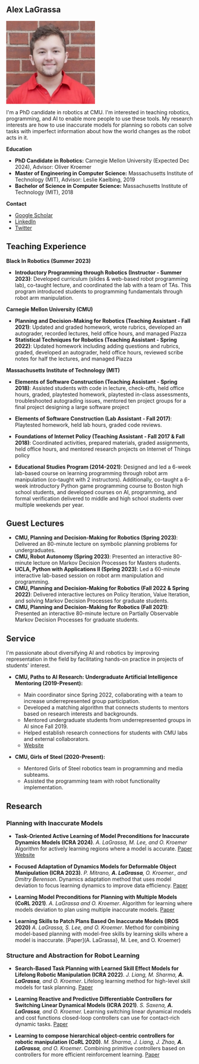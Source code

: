---
---

## Alex LaGrassa

<div style="display: flex; flex-direction: row;">
  <img src="./media/bio.jpg" alt="Smiling white person in front of brick wall" style="margin-right: 1em;">
</div>

I'm a PhD candidate in robotics at CMU. I'm interested in teaching robotics, programming, and AI to enable more people to use these tools. My research interests are how to use inaccurate models for planning so robots can solve tasks with imperfect information about how the world changes as the robot acts in it. 




**Education**

* **PhD Candidate in Robotics:** Carnegie Mellon University (Expected Dec 2024), Advisor: Oliver Kroemer
* **Master of Engineering in Computer Science:** Massachusetts Institute of Technology (MIT), Advisor: Leslie Kaelbing, 2019
* **Bachelor of Science in Computer Science:** Massachusetts Institute of Technology (MIT), 2018

**Contact**

* [Google Scholar](**https://scholar.google.com/citations?user=BeNOXOYAAAAJ&hl=en&oi=ao**)
* [LinkedIn](**https://www.linkedin.com/in/alex-lagrassa-47a30299/**)
* [Twitter](**https://twitter.com/alex_lagrassa**)

## Teaching Experience
**Black In Robotics (Summer 2023)**

* **Introductory Programming through Robotics (Instructor - Summer 2023)**: Developed curriculum (slides & web-based robot programming lab), co-taught lecture, and coordinated the lab with a team of TAs. This program introduced students to programming fundamentals through robot arm manipulation.

**Carnegie Mellon University (CMU)**

* **Planning and Decision-Making for Robotics (Teaching Assistant - Fall 2021)**: Updated and graded homework, wrote rubrics, developed an autograder, recorded lectures, held office hours, and managed Piazza
* **Statistical Techniques for Robotics (Teaching Assistant - Spring 2022)**: Updated homework including adding questions and rubrics, graded, developed an autograder, held office hours, reviewed scribe notes for half the lectures, and managed Piazza 

**Massachusetts Institute of Technology (MIT)**

* **Elements of Software Construction (Teaching Assistant - Spring 2018)**: Assisted students with code in lecture, check-offs, held office hours, graded, playtested homework, playtested in-class assessments, troubleshooted autograding issues, mentored ten project groups for a final project designing a large software project
* **Elements of Software Construction (Lab Assistant - Fall 2017)**: Playtested homework, held lab hours, graded code reviews. 
* **Foundations of Internet Policy (Teaching Assistant - Fall 2017 & Fall 2018)**: Coordinated activities, prepared materials, graded assignments, held office hours, and mentored research projects on Internet of Things policy

* **Educational Studies Program (2014-2021)**: Designed and led a 6-week lab-based course on learning programming through robot arm manipulation (co-taught with 2 instructors). Additionally, co-taught a 6-week introductory Python game programming course to Boston high school students, and developed courses on AI, programming, and formal verification delivered to middle and high school students over multiple weekends per year.

## Guest Lectures

* **CMU, Planning and Decision-Making for Robotics (Spring 2023)**: Delivered an 80-minute lecture on symbolic planning problems for undergraduates.
* **CMU, Robot Autonomy (Spring 2023)**: Presented an interactive 80-minute lecture on Markov Decision Processes for Masters students.
* **UCLA, Python with Applications II (Spring 2023)**: Led a 60-minute interactive lab-based session on robot arm manipulation and programming.
* **CMU, Planning and Decision-Making for Robotics (Fall 2022 & Spring 2022)**: Delivered interactive lectures on Policy Iteration, Value Iteration, and solving Markov Decision Processes for graduate students.
* **CMU, Planning and Decision-Making for Robotics (Fall 2021)**: Presented an interactive 80-minute lecture on Partially Observable Markov Decision Processes for graduate students.


## Service

I'm passionate about diversifying AI and robotics by improving representation in the field by facilitating hands-on practice in projects of students' interest.  

* **CMU, Paths to AI Research: Undergraduate Artificial Intelligence Mentoring (2019-Present):**
    * Main coordinator since Spring 2022, collaborating with a team to increase underrepresented group participation.
    * Developed a matching algorithm that connects students to mentors based on research interests and backgrounds.
    * Mentored undergraduate students from underrepresented groups in AI since Fall 2019.
    * Helped establish research connections for students with CMU labs and external collaborators.
    * [Website](https://sites.google.com/andrew.cmu.edu/ai-mentoring/home?authuser=0)

* **CMU, Girls of Steel (2020-Present):**
    * Mentored Girls of Steel robotics team in programming and media subteams.
    * Assisted the programming team with robot functionality implementation.


## Research 

### Planning with Inaccurate Models
* **Task-Oriented Active Learning of Model Preconditions for Inaccurate Dynamics Models (ICRA 2024)**. *A. LaGrassa, M. Lee, and O. Kroemer*  Algorithm for actively learning regions where a
 model is accurate.
  [Paper](https://arxiv.org/abs/2401.04007) [Website](https://arxiv.org/abs/2401.04007)
* **Focused Adaptation of Dynamics Models for Deformable Object Manipulation (ICRA 2023)**. *P. Mitrano, **A. LaGrassa**, O. Kroemer., and Dmitry Berenson*. Dynamics adaptation method that uses model deviation to focus learning dynamics to improve data efficiency. [Paper](https://ieeexplore.ieee.org/document/10161366)

* **Learning Model Preconditions for Planning with Multiple Models (CoRL 2021)**. *A. LaGrassa and O. Kroemer*.  Algorithm for learning where models deviation to plan using multiple inaccurate models. [Paper](https://proceedings.mlr.press/v164/lagrassa22a.html) 

* **Learning Skills to Patch Plans Based On Inaccurate Models (IROS 2020)** *A. LaGrassa, S. Lee, and O. Kroemer*. Method for combining model-based planning with model-free skills by learning skills where a model is inaccurate. [Paper](A. LaGrassa}, M. Lee, and O. Kroemer)

### Structure and Abstraction for Robot Learning

* **Search-Based Task Planning with Learned Skill Effect Models for Lifelong Robotic Manipulation (ICRA 2022)**. *J. Liang, M. Sharma, **A. LaGrassa**, and O. Kroemer*. Lifelong learning method for high-level skill models for task planning. [Paper](https://ieeexplore.ieee.org/abstract/document/9811575)

* **Learning Reactive and Predictive Differentiable Controllers for Switching Linear Dynamical Models (ICRA 2021)**. *S. Saxena, **A. LaGrassa**, and O. Kroemer.* Learning switching linear dynamical models and cost functions closed-loop controllers can use for contact-rich dynamic tasks. [Paper](https://ieeexplore.ieee.org/abstract/document/9561083)

* **Learning to compose hierarchical object-centric controllers for robotic manipulation (CoRL 2020)**. *M. Sharma, J. Liang, J. Zhao, **A. LaGrassa**, and O. Kroemer*. Combining primitive controllers based on controllers for more efficient reinforcement learning. [Paper](https://proceedings.mlr.press/v155/sharma21a.html)





